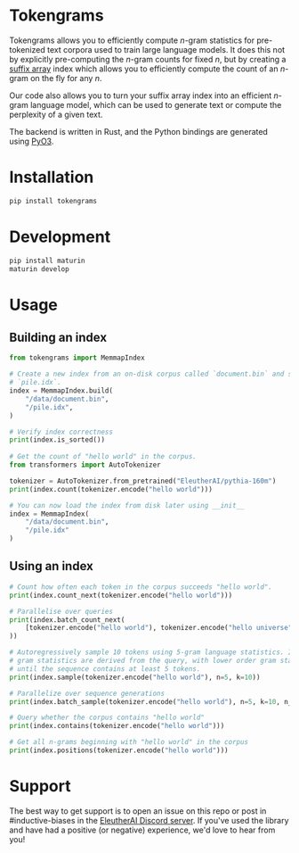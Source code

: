 # Tokengrams
Tokengrams allows you to efficiently compute $n$-gram statistics for pre-tokenized text corpora used to train large language models. It does this not by explicitly pre-computing the $n$-gram counts for fixed $n$, but by creating a [suffix array](https://en.wikipedia.org/wiki/Suffix_array) index which allows you to efficiently compute the count of an $n$-gram on the fly for any $n$.

Our code also allows you to turn your suffix array index into an efficient $n$-gram language model, which can be used to generate text or compute the perplexity of a given text.

The backend is written in Rust, and the Python bindings are generated using [PyO3](https://github.com/PyO3/pyo3).

# Installation

```bash
pip install tokengrams
```

# Development

```bash
pip install maturin
maturin develop
```

# Usage

## Building an index
```python
from tokengrams import MemmapIndex

# Create a new index from an on-disk corpus called `document.bin` and save it to
# `pile.idx`.
index = MemmapIndex.build(
    "/data/document.bin",
    "/pile.idx",
)

# Verify index correctness
print(index.is_sorted())
  
# Get the count of "hello world" in the corpus.
from transformers import AutoTokenizer

tokenizer = AutoTokenizer.from_pretrained("EleutherAI/pythia-160m")
print(index.count(tokenizer.encode("hello world")))

# You can now load the index from disk later using __init__
index = MemmapIndex(
    "/data/document.bin",
    "/pile.idx"
)
```

## Using an index

```python
# Count how often each token in the corpus succeeds "hello world".
print(index.count_next(tokenizer.encode("hello world")))

# Parallelise over queries
print(index.batch_count_next(
    [tokenizer.encode("hello world"), tokenizer.encode("hello universe")]
))

# Autoregressively sample 10 tokens using 5-gram language statistics. Initial
# gram statistics are derived from the query, with lower order gram statistics used 
# until the sequence contains at least 5 tokens.
print(index.sample(tokenizer.encode("hello world"), n=5, k=10))

# Parallelize over sequence generations
print(index.batch_sample(tokenizer.encode("hello world"), n=5, k=10, n_samples=20))

# Query whether the corpus contains "hello world"
print(index.contains(tokenizer.encode("hello world")))

# Get all n-grams beginning with "hello world" in the corpus
print(index.positions(tokenizer.encode("hello world")))
```

# Support

The best way to get support is to open an issue on this repo or post in #inductive-biases in the [EleutherAI Discord server](https://discord.gg/eleutherai). If you've used the library and have had a positive (or negative) experience, we'd love to hear from you!